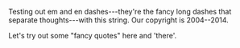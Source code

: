 Testing out em and en dashes---they're the fancy long dashes that separate
thoughts---with this string. Our copyright is 2004--2014.

Let's try out some "fancy quotes" here and 'there'.
